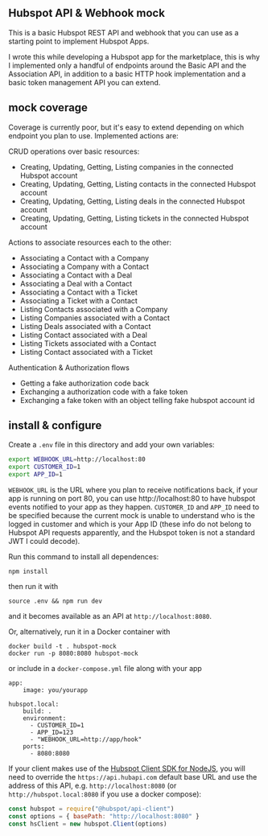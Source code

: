 ## Hubspot API & Webhook mock

This is a basic Hubspot REST API and webhook that you can use as a starting point to implement Hubspot Apps.  

I wrote this while developing a Hubspot app for the marketplace, this is why I implemented only a handful of endpoints around the Basic API and the Association API, in addition to a basic HTTP hook implementation and a basic token management API you can extend.

## mock coverage
Coverage is currently poor, but it's easy to extend depending on which endpoint you plan to use. Implemented actions are:

CRUD operations over basic resources:
* Creating, Updating, Getting, Listing companies in the connected Hubspot account
* Creating, Updating, Getting, Listing contacts in the connected Hubspot account
* Creating, Updating, Getting, Listing deals in the connected Hubspot account
* Creating, Updating, Getting, Listing tickets in the connected Hubspot account

Actions to associate resources each to the other:
* Associating a Contact with a Company
* Associating a Company with a Contact
* Associating a Contact with a Deal
* Associating a Deal with a Contact
* Associating a Contact with a Ticket
* Associating a Ticket with a Contact
* Listing Contacts associated with a Company
* Listing Companies associated with a Contact
* Listing Deals associated with a Contact
* Listing Contact associated with a Deal
* Listing Tickets associated with a Contact
* Listing Contact associated with a Ticket

Authentication & Authorization flows
* Getting a fake authorization code back
* Exchanging a authorization code with a fake token
* Exchanging a fake token with an object telling fake hubspot account id





## install & configure

Create a `.env` file in this directory and add your own variables:
```sh
export WEBHOOK_URL=http://localhost:80
export CUSTOMER_ID=1
export APP_ID=1
```
`WEBHOOK_URL` is the URL where you plan to receive notifications back, if your app is running on port 80, you can use http://localhost:80 to have hubspot events notified to your app as they happen. `CUSTOMER_ID` and `APP_ID` need to be specified because the current mock is unable to understand who is the logged in customer and which is your App ID (these info do not belong to Hubspot API requests apparently, and the Hubspot token is not a standard JWT I could decode).


Run this command to install all dependences:

```
npm install
```
then run it with 
```
source .env && npm run dev
```
and it becomes available as an API at `http://localhost:8080`.

Or, alternatively, run it in a Docker container with
```
docker build -t . hubspot-mock
docker run -p 8080:8080 hubspot-mock
```
or include in a `docker-compose.yml` file along with your app
```
app:
    image: you/yourapp

hubspot.local:
    build: .
    environment:
      - CUSTOMER_ID=1
      - APP_ID=123
      - "WEBHOOK_URL=http://app/hook"
    ports:
      - 8080:8080
```

If your client makes use of the [Hubspot Client SDK for NodeJS](https://github.com/HubSpot/hubspot-api-nodejs), you will need to override the `https://api.hubapi.com` default base URL and use the address of this API, e.g. `http://localhost:8080` (or `http://hubspot.local:8080` if you use a docker compose):

```javascript
const hubspot = require("@hubspot/api-client")
const options = { basePath: "http://localhost:8080" }
const hsClient = new hubspot.Client(options)

```